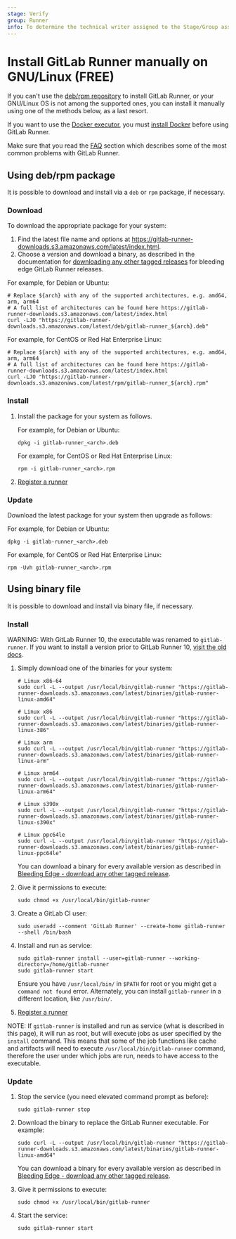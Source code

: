 ```yaml
---
stage: Verify
group: Runner
info: To determine the technical writer assigned to the Stage/Group associated with this page, see https://about.gitlab.com/handbook/engineering/ux/technical-writing/#assignments
---
```


# Install GitLab Runner manually on GNU/Linux **(FREE)**

If you can't use the [deb/rpm repository](linux-repository.md) to
install GitLab Runner, or your GNU/Linux OS is not among the supported
ones, you can install it manually using one of the methods below, as a
last resort.

If you want to use the [Docker executor](../executors/docker.md),
you must [install Docker](https://docs.docker.com/install/linux/docker-ce/centos/#install-docker-ce)
before using GitLab Runner.

Make sure that you read the [FAQ](../faq/index.md) section which describes
some of the most common problems with GitLab Runner.

## Using deb/rpm package

It is possible to download and install via a `deb` or `rpm` package, if necessary.

### Download

To download the appropriate package for your system:

1. Find the latest file name and options at
   <https://gitlab-runner-downloads.s3.amazonaws.com/latest/index.html>.
1. Choose a version and download a binary, as described in the
   documentation for [downloading any other tagged
   releases](bleeding-edge.md#download-any-other-tagged-release) for
   bleeding edge GitLab Runner releases.

For example, for Debian or Ubuntu:

```shell
# Replace ${arch} with any of the supported architectures, e.g. amd64, arm, arm64
# A full list of architectures can be found here https://gitlab-runner-downloads.s3.amazonaws.com/latest/index.html
curl -LJO "https://gitlab-runner-downloads.s3.amazonaws.com/latest/deb/gitlab-runner_${arch}.deb"
```

For example, for CentOS or Red Hat Enterprise Linux:

```shell
# Replace ${arch} with any of the supported architectures, e.g. amd64, arm, arm64
# A full list of architectures can be found here https://gitlab-runner-downloads.s3.amazonaws.com/latest/index.html
curl -LJO "https://gitlab-runner-downloads.s3.amazonaws.com/latest/rpm/gitlab-runner_${arch}.rpm"
```

### Install

1. Install the package for your system as follows.

   For example, for Debian or Ubuntu:

   ```shell
   dpkg -i gitlab-runner_<arch>.deb
   ```

   For example, for CentOS or Red Hat Enterprise Linux:

   ```shell
   rpm -i gitlab-runner_<arch>.rpm
   ```

1. [Register a runner](../register/index.md#linux)

### Update

Download the latest package for your system then upgrade as follows:

For example, for Debian or Ubuntu:

```shell
dpkg -i gitlab-runner_<arch>.deb
```

For example, for CentOS or Red Hat Enterprise Linux:

```shell
rpm -Uvh gitlab-runner_<arch>.rpm
```

## Using binary file

It is possible to download and install via binary file, if necessary.

### Install

WARNING:
With GitLab Runner 10, the executable was renamed to `gitlab-runner`. If you
want to install a version prior to GitLab Runner 10, [visit the old docs](old.md).

1. Simply download one of the binaries for your system:

   ```shell
   # Linux x86-64
   sudo curl -L --output /usr/local/bin/gitlab-runner "https://gitlab-runner-downloads.s3.amazonaws.com/latest/binaries/gitlab-runner-linux-amd64"

   # Linux x86
   sudo curl -L --output /usr/local/bin/gitlab-runner "https://gitlab-runner-downloads.s3.amazonaws.com/latest/binaries/gitlab-runner-linux-386"

   # Linux arm
   sudo curl -L --output /usr/local/bin/gitlab-runner "https://gitlab-runner-downloads.s3.amazonaws.com/latest/binaries/gitlab-runner-linux-arm"

   # Linux arm64
   sudo curl -L --output /usr/local/bin/gitlab-runner "https://gitlab-runner-downloads.s3.amazonaws.com/latest/binaries/gitlab-runner-linux-arm64"

   # Linux s390x
   sudo curl -L --output /usr/local/bin/gitlab-runner "https://gitlab-runner-downloads.s3.amazonaws.com/latest/binaries/gitlab-runner-linux-s390x"

   # Linux ppc64le
   sudo curl -L --output /usr/local/bin/gitlab-runner "https://gitlab-runner-downloads.s3.amazonaws.com/latest/binaries/gitlab-runner-linux-ppc64le"
   ```

   You can download a binary for every available version as described in
   [Bleeding Edge - download any other tagged release](bleeding-edge.md#download-any-other-tagged-release).

1. Give it permissions to execute:

   ```shell
   sudo chmod +x /usr/local/bin/gitlab-runner
   ```

1. Create a GitLab CI user:

   ```shell
   sudo useradd --comment 'GitLab Runner' --create-home gitlab-runner --shell /bin/bash
   ```

1. Install and run as service:

   ```shell
   sudo gitlab-runner install --user=gitlab-runner --working-directory=/home/gitlab-runner
   sudo gitlab-runner start
   ```

   Ensure you have `/usr/local/bin/` in `$PATH` for root or you might get a `command not found` error.
   Alternately, you can install `gitlab-runner` in a different location, like `/usr/bin/`.

1. [Register a runner](../register/index.md)

NOTE:
If `gitlab-runner` is installed and run as service (what is described
in this page), it will run as root, but will execute jobs as user specified by
the `install` command. This means that some of the job functions like cache and
artifacts will need to execute `/usr/local/bin/gitlab-runner` command,
therefore the user under which jobs are run, needs to have access to the executable.

### Update

1. Stop the service (you need elevated command prompt as before):

   ```shell
   sudo gitlab-runner stop
   ```

1. Download the binary to replace the GitLab Runner executable. For example:

   ```shell
   sudo curl -L --output /usr/local/bin/gitlab-runner "https://gitlab-runner-downloads.s3.amazonaws.com/latest/binaries/gitlab-runner-linux-amd64"
   ```

   You can download a binary for every available version as described in
   [Bleeding Edge - download any other tagged release](bleeding-edge.md#download-any-other-tagged-release).

1. Give it permissions to execute:

   ```shell
   sudo chmod +x /usr/local/bin/gitlab-runner
   ```

1. Start the service:

   ```shell
   sudo gitlab-runner start
   ```
